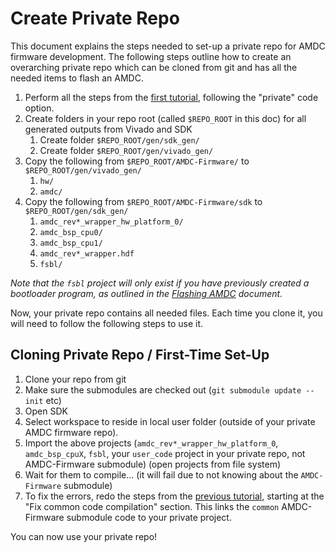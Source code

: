 # Create Private Repo

This document explains the steps needed to set-up a private repo for AMDC firmware development. The following steps outline how to create an overarching private repo which can be cloned from git and has all the needed items to flash an AMDC.

1. Perform all the steps from the [first tutorial](building-and-running-firmware.md), following the "private" code option.
2. Create folders in your repo root (called `$REPO_ROOT` in this doc) for all generated outputs from Vivado and SDK
    1. Create folder `$REPO_ROOT/gen/sdk_gen/`
    2. Create folder `$REPO_ROOT/gen/vivado_gen/`
3. Copy the following from `$REPO_ROOT/AMDC-Firmware/` to `$REPO_ROOT/gen/vivado_gen/`
    1. `hw/`
    2. `amdc/`
4. Copy the following from `$REPO_ROOT/AMDC-Firmware/sdk` to `$REPO_ROOT/gen/sdk_gen/`
    1. `amdc_rev*_wrapper_hw_platform_0/`
    2. `amdc_bsp_cpu0/`
    3. `amdc_bsp_cpu1/`
    4. `amdc_rev*_wrapper.hdf`
    5. `fsbl/`

*Note that the `fsbl` project will only exist if you have previously created a bootloader program, as outlined in the [Flashing AMDC](./flashing/index.md) document.*

Now, your private repo contains all needed files. Each time you clone it, you will need to follow the following steps to use it.

## Cloning Private Repo / First-Time Set-Up

1. Clone your repo from git
2. Make sure the submodules are checked out (`git submodule update --init` etc)
3. Open SDK
4. Select workspace to reside in local user folder (outside of your private AMDC firmware repo).
5. Import the above projects (`amdc_rev*_wrapper_hw_platform_0`, `amdc_bsp_cpuX`, `fsbl`, your `user_code` project in your private repo, not AMDC-Firmware submodule) (open projects from file system)
6. Wait for them to compile... (it will fail due to not knowing about the `AMDC-Firmware` submodule)
7. To fix the errors, redo the steps from the [previous tutorial](building-and-running-firmware.md), starting at the "Fix common code compilation" section. This links the `common` AMDC-Firmware submodule code to your private project.

You can now use your private repo!
